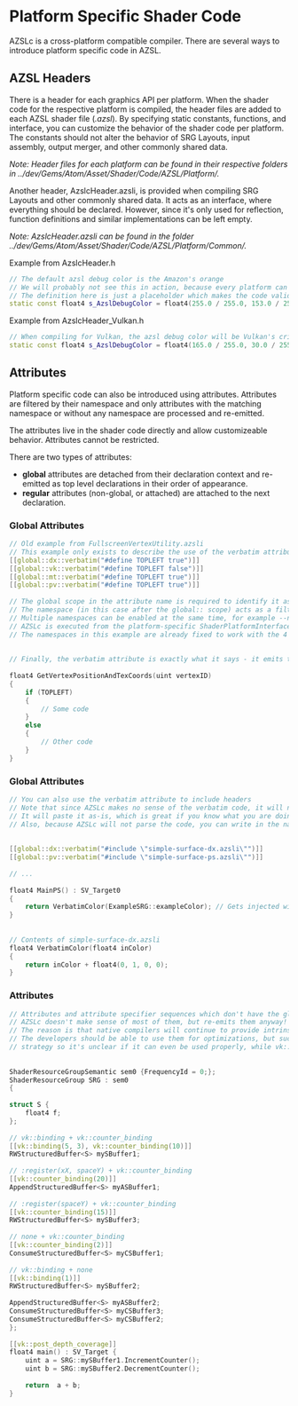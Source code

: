 # Platform Specific Shader Code

AZSLc is a cross-platform compatible compiler. There are several ways to introduce platform specific code in AZSL. 

## AZSL Headers
There is a header for each graphics API per platform. When the shader code for the respective platform is compiled, the header files are added to each AZSL shader file (*.azsl*). By specifying static constants, functions, and interface, you can customize the behavior of the shader code per platform. The constants should not alter the behavior of SRG Layouts, input assembly, output merger, and other commonly shared data. 

*Note: Header files for each platform can be found in their respective folders in ../dev/Gems/Atom/Asset/Shader/Code/AZSL/Platform/.*

Another header, AzslcHeader.azsli, is provided when compiling SRG Layouts and other commonly shared data. It acts as an interface, where everything should be declared. However, since it's only used for reflection, function definitions and similar implementations can be left empty. 

*Note: AzslcHeader.azsli can be found in the folder ../dev/Gems/Atom/Asset/Shader/Code/AZSL/Platform/Common/.*

Example from AzslcHeader.h
```cpp
// The default azsl debug color is the Amazon's orange
// We will probably not see this in action, because every platform can override this behavior
// The definition here is just a placeholder which makes the code valid
static const float4 s_AzslDebugColor = float4(255.0 / 255.0, 153.0 / 255.0, 0, 1);
```

Example from AzslcHeader_Vulkan.h
```cpp
// When compiling for Vulkan, the azsl debug color will be Vulkan's crimson red
static const float4 s_AzslDebugColor = float4(165.0 / 255.0, 30.0 / 255.0, 36.0 / 255.0, 1);
```

## Attributes
Platform specific code can also be introduced using attributes. Attributes are filtered by their namespace and only attributes with the matching namespace or without any namespace are processed and re-emitted.

The attributes live in the shader code directly and allow customizeable behavior. Attributes cannot be restricted. 

There are two types of attributes: 
- **global** attributes are detached from their declaration context and re-emitted as top level declarations in their order of appearance. 
- **regular** attributes (non-global, or attached) are attached to the next declaration. 

### Global Attributes
```cpp
// Old example from FullscreenVertexUtility.azsli
// This example only exists to describe the use of the verbatim attribute - the same result can be achieved by using static const in an AzslHeader file
[[global::dx::verbatim("#define TOPLEFT true")]]
[[global::vk::verbatim("#define TOPLEFT false")]]
[[global::mt::verbatim("#define TOPLEFT true")]]
[[global::pv::verbatim("#define TOPLEFT true")]]
 
// The global scope in the attribute name is required to identify it as a global attribute - this is the only exception of how attributes are declared in other languages, for example in C++
// The namespace (in this case after the global:: scope) acts as a filter - this shader should be compiled with the --namespace=XYZ command line argument to activate it
// Multiple namespaces can be enabled at the same time, for example --namespace=dx,pc,win10
// AZSLc is executed from the platform-specific ShaderPlatformInterface which is unique for DirectX12 (dx), Vulkan (vk), Metal (mt) and Provo (pv)
// The namespaces in this example are already fixed to work with the 4 graphics API so you can use them
 
 
// Finally, the verbatim attribute is exactly what it says - it emits the arguments verbatim. AZSLc makes no sense of the code inside
 
float4 GetVertexPositionAndTexCoords(uint vertexID)
{
    if (TOPLEFT)
    {
        // Some code
    }
    else
    {
        // Other code
    }
}
```

### Global Attributes
```cpp
// You can also use the verbatim attribute to include headers
// Note that since AZSLc makes no sense of the verbatim code, it will not parse, validate or inspect the code in the include files
// It will paste it as-is, which is great if you know what you are doing, but puts all validation requirements on the developers
// Also, because AZSLc will not parse the code, you can write in the native shader grammar directly - it will not trigger an AZSL syntax error
 
 
[[global::dx::verbatim("#include \"simple-surface-dx.azsli\"")]]
[[global::pv::verbatim("#include \"simple-surface-ps.azsli\"")]]
 
// ...
 
float4 MainPS() : SV_Target0
{
    return VerbatimColor(ExampleSRG::exampleColor); // Gets injected with the verbatim #include
}
 
 
// Contents of simple-surface-dx.azsli
float4 VerbatimColor(float4 inColor)
{
    return inColor + float4(0, 1, 0, 0);
}
```

### Attributes
```cpp
// Attributes and attribute specifier sequences which don't have the global namespace are considered regular and are attached to the next declaration, just like normal attributes
// AZSLc doesn't make sense of most of them, but re-emits them anyway!
// The reason is that native compilers will continue to provide intrinsic keywords and attributes that we haven't yet seen (so we can't support them before they're released!)
// The developers should be able to use them for optimizations, but such attributes remain mostly untested - in the example below vk::binding is likely to interfere with our own binding
// strategy so it's unclear if it can even be used properly, while vk::post_depth_coverage is a hint for the shader compiler and has no effect on our reflection system
 
 
ShaderResourceGroupSemantic sem0 {FrequencyId = 0;};
ShaderResourceGroup SRG : sem0
{
 
struct S {
    float4 f;
};
 
// vk::binding + vk::counter_binding
[[vk::binding(5, 3), vk::counter_binding(10)]]
RWStructuredBuffer<S> mySBuffer1;
 
// :register(xX, spaceY) + vk::counter_binding
[[vk::counter_binding(20)]]
AppendStructuredBuffer<S> myASBuffer1;
 
// :register(spaceY) + vk::counter_binding
[[vk::counter_binding(15)]]
RWStructuredBuffer<S> mySBuffer3;
 
// none + vk::counter_binding
[[vk::counter_binding(2)]]
ConsumeStructuredBuffer<S> myCSBuffer1;
 
// vk::binding + none
[[vk::binding(1)]]
RWStructuredBuffer<S> mySBuffer2;
 
AppendStructuredBuffer<S> myASBuffer2;
ConsumeStructuredBuffer<S> myCSBuffer3;
ConsumeStructuredBuffer<S> myCSBuffer2;
};
 
[[vk::post_depth_coverage]]
float4 main() : SV_Target {
    uint a = SRG::mySBuffer1.IncrementCounter();
    uint b = SRG::mySBuffer2.DecrementCounter();
 
    return  a + b;
}
```
